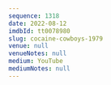 ```yaml
---
sequence: 1318
date: 2022-08-12
imdbId: tt0078980
slug: cocaine-cowboys-1979
venue: null
venueNotes: null
medium: YouTube
mediumNotes: null
---
```

